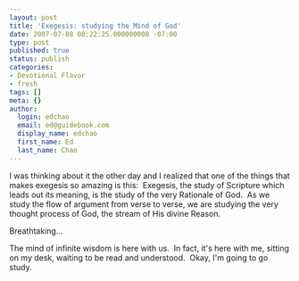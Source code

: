 ```yaml
---
layout: post
title: 'Exegesis: studying the Mind of God'
date: 2007-07-08 00:22:25.000000000 -07:00
type: post
published: true
status: publish
categories:
- Devotional Flavor
- fresh
tags: []
meta: {}
author:
  login: edchao
  email: ed@guidebook.com
  display_name: edchao
  first_name: Ed
  last_name: Chao
---
```

<p>I was thinking about it the other day and I realized that one of the things that makes exegesis so amazing is this:  Exegesis, the study of Scripture which leads out its meaning, is the study of the very Rationale of God.  As we study the flow of argument from verse to verse, we are studying the very thought process of God, the stream of His divine Reason.</p>
<p>Breathtaking...</p>
<p>The mind of infinite wisdom is here with us.  In fact, it's here with me, sitting on my desk, waiting to be read and understood.  Okay, I'm going to go study.</p>
